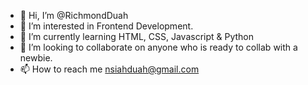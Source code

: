 - 👋 Hi, I’m @RichmondDuah
- 👀 I’m interested in Frontend Development.
- 🌱 I’m currently learning HTML, CSS, Javascript & Python
- 💞️ I’m looking to collaborate on anyone who is ready to collab with a newbie.
- 📫 How to reach me nsiahduah@gmail.com

<!---
RichmondDuah/RichmondDuah is a ✨ special ✨ repository because its `README.md` (this file) appears on your GitHub profile.
You can click the Preview link to take a look at your changes.
--->

